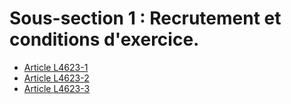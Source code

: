 # Sous-section 1 : Recrutement et conditions d'exercice.

* [Article L4623-1](./LEGIARTI000031927805.md)
* [Article L4623-2](./LEGIARTI000006903363.md)
* [Article L4623-3](./LEGIARTI000006903364.md)
